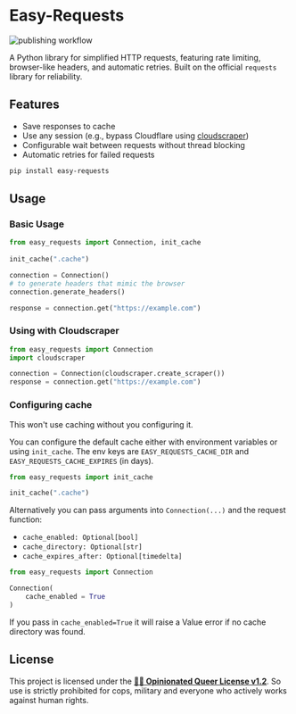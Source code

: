 # Easy-Requests

![publishing workflow](https://github.com/hazel-noack/easy-requests/actions/workflows/python-publish.yml/badge.svg)

A Python library for simplified HTTP requests, featuring rate limiting, browser-like headers, and automatic retries. Built on the official `requests` library for reliability.

## Features

- Save responses to cache
- Use any session (e.g., bypass Cloudflare using [cloudscraper](https://pypi.org/project/cloudscraper/))
- Configurable wait between requests without thread blocking
- Automatic retries for failed requests

```bash
pip install easy-requests
```

## Usage

### Basic Usage

```python
from easy_requests import Connection, init_cache
 
init_cache(".cache")

connection = Connection()
# to generate headers that mimic the browser
connection.generate_headers()

response = connection.get("https://example.com")
```

### Using with Cloudscraper

```python
from easy_requests import Connection
import cloudscraper

connection = Connection(cloudscraper.create_scraper())
response = connection.get("https://example.com")
```

### Configuring cache

This won't use caching without you configuring it. 

You can configure the default cache either with environment variables or using `init_cache`. The env keys are `EASY_REQUESTS_CACHE_DIR` and `EASY_REQUESTS_CACHE_EXPIRES` (in days).

```py
from easy_requests import init_cache

init_cache(".cache")
```

Alternatively you can pass arguments into `Connection(...)` and the request function:

- `cache_enabled: Optional[bool]`
- `cache_directory: Optional[str]`
- `cache_expires_after: Optional[timedelta]`

```py
from easy_requests import Connection

Connection(
    cache_enabled = True
)
```

If you pass in `cache_enabled=True` it will raise a Value error if no cache directory was found.

## License

This project is licensed under the [**🏳️‍🌈 Opinionated Queer License v1.2**](https://oql.avris.it/license). So use is strictly prohibited for cops, military and everyone who actively works against human rights.